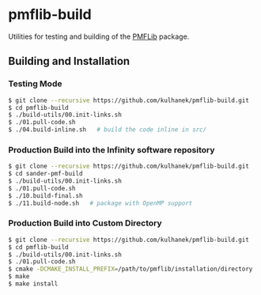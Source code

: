 # pmflib-build
Utilities for testing and building of the [PMFLib](https://github.com/kulhanek/pmflib) package.

## Building and Installation

### Testing Mode
```bash
$ git clone --recursive https://github.com/kulhanek/pmflib-build.git
$ cd pmflib-build
$ ./build-utils/00.init-links.sh
$ ./01.pull-code.sh
$ ./04.build-inline.sh   # build the code inline in src/
```

### Production Build into the Infinity software repository
```bash
$ git clone --recursive https://github.com/kulhanek/pmflib-build.git
$ cd sander-pmf-build
$ ./build-utils/00.init-links.sh
$ ./01.pull-code.sh
$ ./10.build-final.sh
$ ./11.build-node.sh   # package with OpenMP support
```

### Production Build into Custom Directory
```bash
$ git clone --recursive https://github.com/kulhanek/pmflib-build.git
$ cd pmflib-build
$ ./build-utils/00.init-links.sh
$ ./01.pull-code.sh
$ cmake -DCMAKE_INSTALL_PREFIX=/path/to/pmflib/installation/directory
$ make
$ make install
```

